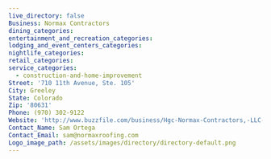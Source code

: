 ```yaml
---
live_directory: false
Business: Normax Contractors
dining_categories:
entertainment_and_recreation_categories:
lodging_and_event_centers_categories:
nightlife_categories:
retail_categories:
service_categories:
  - construction-and-home-improvement
Street: '710 11th Avenue, Ste. 105'
City: Greeley
State: Colorado
Zip: '80631'
Phone: (970) 302-9122
Website: 'http://www.buzzfile.com/business/Hgc-Normax-Contractors,-LLC-970-347-0468'
Contact_Name: Sam Ortega
Contact_Email: sam@normaxroofing.com
Logo_image_path: /assets/images/directory/directory-default.png
---
```


